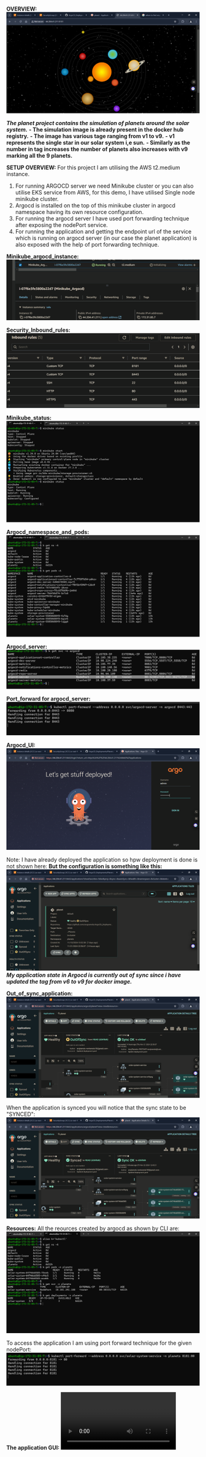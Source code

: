 **OVERVIEW:**
![The planets](Screenshots/The_planets.png)

***The planet project contains the simulation of planets around the solar system.***
**- The simulation image is already present in the docker hub registry.**
**- The image has various tage ranging from v1 to v9.**
**- v1 represents the single star in our solar system i,e sun.**
**- Similarly as the number in tag increases the number of planets also increases with v9 marking all the 9 planets.**

**SETUP OVERVIEW:**
For this project I am utilising the AWS t2.medium instance.
1) For running ARGOCD server we need Minikube cluster or you can also utilise EKS service from AWS, for this demo, I have utilised Single node minikube cluster.
2) Argocd is installed on the top of this minikube cluster in argocd namespace having its own resource configuration.
3) For running the argocd server I have used port forwarding technique after exposing the nodePort service.
4) For running the application and getting the endpoint url of the service which is running on argocd server (in our case the planet application) is also exposed with the help of port forwarding technique.

**Minikube_argocd_instance:**
![Minikube_argocd_instance](Screenshots/[Minikube_argocd_instance.png)

**Security_Inbound_rules:**
![Security_Inbound_rules](Screenshots/Security_Inbound_rules.png)

**Minikube_status:**
![minikube_status](Screenshots/minikube_status.png)

**Argocd_namespace_and_pods:**
![Argocd_namespace_and_pods](Screenshots/Argocd_namespace_and_pods.png)

**Argocd_server:**
![argocd_server](Screenshots/argocd_server.png)

**Port_forward for argocd_server:**
![Port_forward for argocd_server](Screenshots/Port_forward_for_argocd_server.png)

**Argocd_UI:**
![Argocd_UI](Screenshots/Argocd_UI.png)

Note: I have already deployed the application so hpw deployment is done is not shown here:
**But the configuration is something like this:**
![Application_Configuration](Screenshots/[Application_Configuration.png)
***My application state in Argocd is currently out of sync since i have updated the tag from v6 to v9 for docker image.***

**Out_of_sync_application:**
![Out_of_sync_application](Screenshots/Out_of_sync_application.png)


When the application is synced you will notice that the sync state to be "SYNCED":
![Synced_state](Screenshots/Synced_state.png)

**Resources:**
All the reources created by argocd as shown by CLI are:
![Resources](Screenshots/Resources.png)

To access the application I am using port forward technique for the given nodePort:
![Accessing_Application](Screenshots/Accessing_Application.png)


**The application GUI:**
<video controls src="Screenshots/Screen Recording 2024-11-22 125045.mp4" title="Arocd_application"></video>